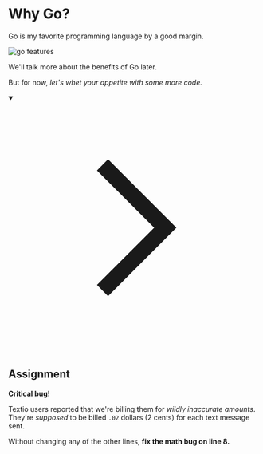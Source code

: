 <h1>Why Go?</h1>
<p>Go is my favorite programming language by a good margin.</p>
<p><img src="https://storage.googleapis.com/qvault-webapp-dynamic-assets/course_assets/RxCpanC.png" alt="go features"></p>
<p>We'll talk more about the benefits of Go later.</p>
<p>But for now, <em>let's whet your appetite with some more code.</em></p>
<details open="">
<summary>

<svg class="details-icon" xmlns="http://www.w3.org/2000/svg" fill="none" viewBox="0 0 24 24" stroke-width="1.5" stroke="currentColor">
  <path d="m9 18 6-6-6-6"></path>
</svg>
<h2>Assignment</h2>
</summary>
<p><strong>Critical bug!</strong></p>
<p>Textio users reported that we're billing them for <em>wildly inaccurate amounts</em>. They're <em>supposed</em> to be billed <code>.02</code> dollars (2 cents) for each text message sent.</p>
<p>Without changing any of the other lines, <strong>fix the math bug on line 8.</strong></p>
</details>
